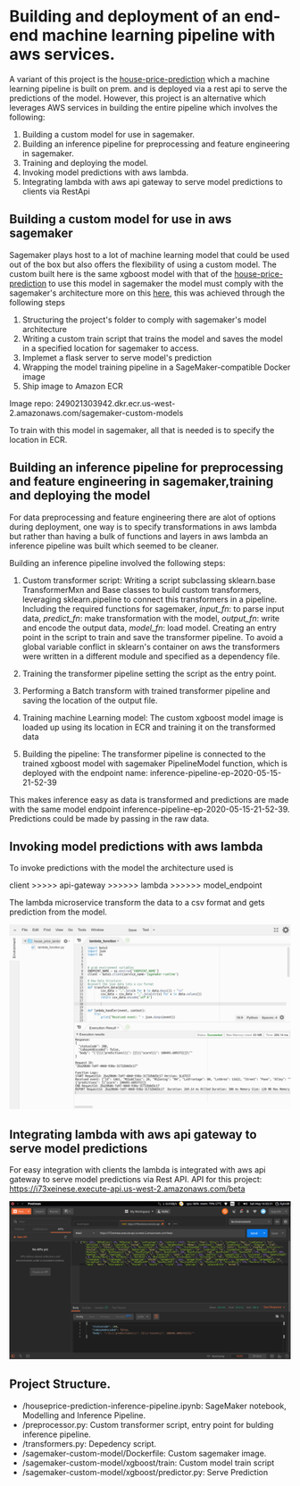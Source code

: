 # Building and deployment of an end-end machine learning pipeline with aws services.

A variant of this project is the [house-price-prediction](https://github.com/theKoladeAkande/house-price-prediction)
which a machine learning pipeline is built on prem. and is deployed via a rest api to serve the predictions of the model.
However, this project is an alternative which leverages AWS services in building the entire pipeline which involves the 
following:

1. Building a custom model for use in sagemaker.
2. Building an inference pipeline for preprocessing and feature engineering in sagemaker.
3. Training and deploying the model.
4. Invoking model predictions with aws lambda.
5. Integrating lambda with aws api gateway to serve model predictions to clients via RestApi

## Building a custom model for use in aws sagemaker

Sagemaker plays host to a lot of machine learning model that could be used out of the box but also offers the flexibility of
using a custom model. The custom built here is the same  xgboost model with that of the 
[house-price-prediction](https://github.com/theKoladeAkande/house-price-prediction) to use this model in sagemaker the model must
comply with the sagemaker's architecture more on this [here](https://sagemaker-workshop.com/custom/containers.html), 
this was achieved through the following steps

1. Structuring the project's folder to comply with sagemaker's model architecture 
2. Writing a custom train script that trains the model and saves the model in a specified location for sagemaker to access.
3. Implemet a flask server to serve model's prediction
4. Wrapping the model training pipeline in a SageMaker-compatible Docker image
5. Ship image to Amazon ECR

Image repo: 249021303942.dkr.ecr.us-west-2.amazonaws.com/sagemaker-custom-models 

To train with this model in sagemaker, all that is needed is to specify the location in ECR.


## Building an inference pipeline for preprocessing and feature engineering in sagemaker,training and deploying the model

For data preprocessing and feature engineering there are alot of options during deployment, 
one way is to specify transformations in aws lambda but rather than having a bulk of functions and layers in aws lambda an
inference pipeline was built which seemed to be cleaner. 

Building an inference pipeline involved the following steps:

1. Custom transformer script:
Writing a script subclassing sklearn.base TransformerMxn and Base classes to build custom transformers,
leveraging sklearn.pipeline to connect this transformers in a pipeline. Including the required functions for sagemaker,
*input_fn*: to parse input data, *predict_fn*: make transformation with the model, *output_fn*: write and encode the output data, 
*model_fn*: load model.
Creating an entry point in the script to train and save the transformer pipeline.
To avoid a global variable conflict in sklearn's container on aws  the transformers were written in a different module and 
specified as a dependency file.

2. Training the transformer pipeline setting the script as the entry point.

3. Performing a Batch transform with trained transformer pipeline and saving the location of the output file.

4. Training machine Learning model:
The custom xgboost model image is loaded up using its location in ECR and training it on the transformed data

5. Building the pipeline:
The transformer pipeline is connected to the trained xgboost model with sagemaker PipelineModel function, which is deployed 
with the endpoint name: inference-pipeline-ep-2020-05-15-21-52-39

This makes inference easy as data is transformed and predictions are made with the same model endpoint inference-pipeline-ep-2020-05-15-21-52-39.
Predictions could be made by passing in the raw data.

## Invoking model predictions with aws lambda
To invoke predictions with the model the architecture used is 

client >>>>> api-gateway >>>>>> lambda >>>>>> model_endpoint

The lambda microservice transform the data to a csv format and gets prediction from the model.

![](https://github.com/theKoladeAkande/house-prediction-cloud-version/blob/master/img/house_price_lambda%20-%20Lambda.png)


## Integrating lambda with aws api gateway to serve model predictions 

For easy integration with clients the lambda is integrated with aws api gateway to serve model predictions via Rest API.
API for this project:  https://i73xeinese.execute-api.us-west-2.amazonaws.com/beta


![](https://github.com/theKoladeAkande/house-prediction-cloud-version/blob/master/img/postman_api.png)




## Project Structure.
* /houseprice-prediction-inference-pipeline.ipynb: SageMaker notebook, Modelling and Inference Pipeline.
* /preprocessor.py: Custom transformer script, entry point for bulding inference pipeline.
* /transformers.py: Depedency script.
* /sagemaker-custom-model/Dockerfile: Custom sagemaker image.
* /sagemaker-custom-model/xgboost/train: Custom model train script 
* /sagemaker-custom-model/xgboost/predictor.py: Serve Prediction
